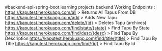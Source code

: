 #backend-api-spring-boot
learning projects backend
Working Endpoints :
https://kaputest.herokuapp.com/all > Returns All Tapus From DB
https://kaputest.herokuapp.com/add > Adds New Tapu
https://kaputest.herokuapp.com/delete/{id} > Deletes Tapu (archives)
https://kaputest.herokuapp.com/find/state/{state} > Find Tapu By State
https://kaputest.herokuapp.com/find/desc/{desc} > Find Tapu By Description
https://kaputest.herokuapp.com/find/title/{title} > Find Tapu By Title
https://kaputest.herokuapp.com/find/{id} > Find Tapu By Id
